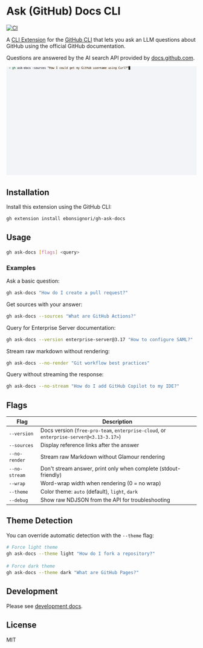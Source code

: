 # Ask (GitHub) Docs CLI

[![CI](https://github.com/Ebonsignori/gh-ask-docs/workflows/CI/badge.svg)](https://github.com/Ebonsignori/gh-ask-docs/actions)

A [CLI Extension](https://docs.github.com/en/github-cli/github-cli/using-github-cli-extensions) for the [GitHub CLI](https://cli.github.com/) that lets you ask an LLM questions about GitHub using the official GitHub documentation.

Questions are answered by the AI search API provided by [docs.github.com](https://docs.github.com/en).

![Demonstration of asking `gh ask-docs` a question and getting a streamed response.](./docs/demo.gif)

## Installation

Install this extension using the GitHub CLI:

```bash
gh extension install ebonsignori/gh-ask-docs
```

## Usage

```bash
gh ask-docs [flags] <query>
```

### Examples

Ask a basic question:
```bash
gh ask-docs "How do I create a pull request?"
```

Get sources with your answer:
```bash
gh ask-docs --sources "What are GitHub Actions?"
```

Query for Enterprise Server documentation:
```bash
gh ask-docs --version enterprise-server@3.17 "How to configure SAML?"
```

Stream raw markdown without rendering:
```bash
gh ask-docs --no-render "Git workflow best practices"
```

Query without streaming the response:
```bash
gh ask-docs --no-stream "How do I add GitHub Copilot to my IDE?"
```

## Flags

| Flag | Description |
|------|-------------|
| `--version` | Docs version (`free-pro-team`, `enterprise-cloud`, or `enterprise-server@<3.13-3.17>`) |
| `--sources` | Display reference links after the answer |
| `--no-render` | Stream raw Markdown without Glamour rendering |
| `--no-stream` | Don't stream answer, print only when complete (stdout-friendly) |
| `--wrap` | Word-wrap width when rendering (0 = no wrap) |
| `--theme` | Color theme: `auto` (default), `light`, `dark` |
| `--debug` | Show raw NDJSON from the API for troubleshooting |

## Theme Detection

You can override automatic detection with the `--theme` flag:

```bash
# Force light theme
gh ask-docs --theme light "How do I fork a repository?"

# Force dark theme  
gh ask-docs --theme dark "What are GitHub Pages?"
```

## Development

Please see [development docs](./DEVELOPMENT.md).

## License

MIT